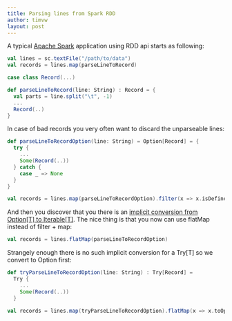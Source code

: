 ```yaml
---
title: Parsing lines from Spark RDD
author: timvw
layout: post
---
```

A typical [Apache Spark](http://spark.apache.org/) application using RDD api starts as following:

```scala
val lines = sc.textFile("/path/to/data")
val records = lines.map(parseLineToRecord)

case class Record(...)

def parseLineToRecord(line: String) : Record = {
  val parts = line.split("\t", -1)
  ...
  Record(..)
}
```

In case of bad records you very often want to discard the unparseable lines:

```scala
def parseLineToRecordOption(line: String) = Option[Record] = {
  try {
    ...
    Some(Record(..))
  } catch {
    case _ => None
  }
}

val records = lines.map(parseLineToRecordOption).filter(x => x.isDefined).map(x => x.get)
```

And then you discover that you there is an [implicit conversion from Option[T] to Iterable[T]](https://github.com/scala/scala/blob/2.12.x/src/library/scala/Option.scala).
The nice thing is that you now can use flatMap instead of filter + map:

```scala
val records = lines.flatMap(parseLineToRecordOption)
```

Strangely enough there is no such implicit conversion for a Try[T] so we convert to Option first:

```scala
def tryParseLineToRecordOption(line: String) : Try[Record] =
  Try {
    ...
    Some(Record(..))
  }

val records = lines.map(tryParseLineToRecordOption).flatMap(x => x.toOption)
```
